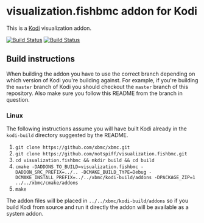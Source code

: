 # visualization.fishbmc addon for Kodi

This is a [Kodi](http://kodi.tv) visualization addon.

[![Build Status](https://travis-ci.org/notspiff/visualization.fishbmc.svg?branch=master)](https://travis-ci.org/notspiff/visualization.fishbmc)
[![Build Status](https://ci.appveyor.com/api/projects/status/github/notspiff/visualization.fishbmc?svg=true)](https://ci.appveyor.com/project/notspiff/visualization-fishbmc)

## Build instructions

When building the addon you have to use the correct branch depending on which version of Kodi you're building against. 
For example, if you're building the `master` branch of Kodi you should checkout the `master` branch of this repository. 
Also make sure you follow this README from the branch in question.

### Linux

The following instructions assume you will have built Kodi already in the `kodi-build` directory 
suggested by the README.

1. `git clone https://github.com/xbmc/xbmc.git`
2. `git clone https://github.com/notspiff/visualization.fishbmc.git`
3. `cd visualization.fishbmc && mkdir build && cd build`
4. `cmake -DADDONS_TO_BUILD=visualization.fishbmc -DADDON_SRC_PREFIX=../.. -DCMAKE_BUILD_TYPE=Debug -DCMAKE_INSTALL_PREFIX=../../xbmc/kodi-build/addons -DPACKAGE_ZIP=1 ../../xbmc/cmake/addons`
5. `make`

The addon files will be placed in `../../xbmc/kodi-build/addons` so if you build Kodi from source and run it directly 
the addon will be available as a system addon.
